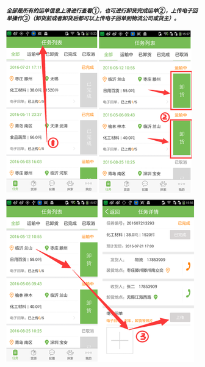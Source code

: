 ##### 全部是所有的运单信息上滑进行查看①，也可进行卸货完成运单②，上传电子回单操作③（卸货前或者卸货后都可以上传电子回单到物流公司或货主）。

![](/assets/QQ图片20160831091602.png)   ![](/assets/QQ图片20160831092207.png)

![](/assets/QQ图片20160831091856.png)

